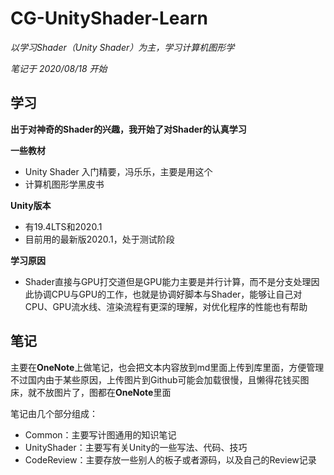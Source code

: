 # CG-UnityShader-Learn

*以学习Shader（Unity Shader）为主，学习计算机图形学*

*笔记于 2020/08/18 开始*

## 学习

**出于对神奇的Shader的兴趣，我开始了对Shader的认真学习**

**一些教材**
* Unity Shader 入门精要，冯乐乐，主要是用这个
* 计算机图形学黑皮书

**Unity版本**
* 有19.4LTS和2020.1
* 目前用的最新版2020.1，处于测试阶段

**学习原因**
* Shader直接与GPU打交道但是GPU能力主要是并行计算，而不是分支处理因此协调CPU与GPU的工作，也就是协调好脚本与Shader，能够让自己对CPU、GPU流水线、渲染流程有更深的理解，对优化程序的性能也有帮助


## 笔记

主要在**OneNote**上做笔记，也会把文本内容放到md里面上传到库里面，方便管理
不过国内由于某些原因，上传图片到Github可能会加载很慢，且懒得花钱买图床，就不放图片了，图都在**OneNote**里面

笔记由几个部分组成：
* Common：主要写计图通用的知识笔记
* UnityShader：主要写有关Unity的一些写法、代码、技巧
* CodeReview：主要存放一些别人的板子或者源码，以及自己的Review记录


